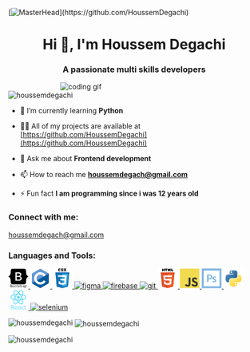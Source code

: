 [![MasterHead](https://1.bp.blogspot.com/-7A4WynwLsM...)](https://github.com/HoussemDegachi)
<h1 align="center">Hi 👋, I'm Houssem Degachi</h1>
<h3 align="center">A passionate multi skills developers</h3>
<img align="right" alt="coding gif" width="400" src="https://upload.wikimedia.org/wikipedia/commons/6/6f/Programming123najra.gif">

<p align="left"> <img src="https://komarev.com/ghpvc/?username=houssemdegachi&label=Profile%20views&color=0e75b6&style=flat" alt="houssemdegachi" /> </p>

- 🌱 I’m currently learning **Python**

- 👨‍💻 All of my projects are available at [https://github.com/HoussemDegachi](https://github.com/HoussemDegachi)

- 💬 Ask me about **Frontend development**

- 📫 How to reach me **houssemdegach@gmail.com**

- ⚡ Fun fact **I am programming since i was 12 years old**

<h3 align="left">Connect with me:</h3>
<a href="mailto:houssemdegach@gmail.com">houssemdegach@gmail.com</a>
<p align="left">
</p>

<h3 align="left">Languages and Tools:</h3>
<p align="left"> <a href="https://getbootstrap.com" target="_blank" rel="noreferrer"> <img src="https://raw.githubusercontent.com/devicons/devicon/master/icons/bootstrap/bootstrap-plain-wordmark.svg" alt="bootstrap" width="40" height="40"/> </a> <a href="https://www.cprogramming.com/" target="_blank" rel="noreferrer"> <img src="https://raw.githubusercontent.com/devicons/devicon/master/icons/c/c-original.svg" alt="c" width="40" height="40"/> </a> <a href="https://www.w3schools.com/css/" target="_blank" rel="noreferrer"> <img src="https://raw.githubusercontent.com/devicons/devicon/master/icons/css3/css3-original-wordmark.svg" alt="css3" width="40" height="40"/> </a> <a href="https://www.figma.com/" target="_blank" rel="noreferrer"> <img src="https://www.vectorlogo.zone/logos/figma/figma-icon.svg" alt="figma" width="40" height="40"/> </a> <a href="https://firebase.google.com/" target="_blank" rel="noreferrer"> <img src="https://www.vectorlogo.zone/logos/firebase/firebase-icon.svg" alt="firebase" width="40" height="40"/> </a> <a href="https://git-scm.com/" target="_blank" rel="noreferrer"> <img src="https://www.vectorlogo.zone/logos/git-scm/git-scm-icon.svg" alt="git" width="40" height="40"/> </a> <a href="https://www.w3.org/html/" target="_blank" rel="noreferrer"> <img src="https://raw.githubusercontent.com/devicons/devicon/master/icons/html5/html5-original-wordmark.svg" alt="html5" width="40" height="40"/> </a> <a href="https://developer.mozilla.org/en-US/docs/Web/JavaScript" target="_blank" rel="noreferrer"> <img src="https://raw.githubusercontent.com/devicons/devicon/master/icons/javascript/javascript-original.svg" alt="javascript" width="40" height="40"/> </a> <a href="https://www.photoshop.com/en" target="_blank" rel="noreferrer"> <img src="https://raw.githubusercontent.com/devicons/devicon/master/icons/photoshop/photoshop-line.svg" alt="photoshop" width="40" height="40"/> </a> <a href="https://www.python.org" target="_blank" rel="noreferrer"> <img src="https://raw.githubusercontent.com/devicons/devicon/master/icons/python/python-original.svg" alt="python" width="40" height="40"/> </a> <a href="https://reactjs.org/" target="_blank" rel="noreferrer"> <img src="https://raw.githubusercontent.com/devicons/devicon/master/icons/react/react-original-wordmark.svg" alt="react" width="40" height="40"/> </a> <a href="https://www.selenium.dev" target="_blank" rel="noreferrer"> <img src="https://raw.githubusercontent.com/detain/svg-logos/780f25886640cef088af994181646db2f6b1a3f8/svg/selenium-logo.svg" alt="selenium" width="40" height="40"/> </a> </p>

<p><img align="left" src="https://github-readme-stats.vercel.app/api/top-langs?username=houssemdegachi&show_icons=true&locale=en&layout=compact" alt="houssemdegachi" /></p>

<p>&nbsp;<img align="center" src="https://github-readme-stats.vercel.app/api?username=houssemdegachi&show_icons=true&locale=en" alt="houssemdegachi" /></p>

<p><img align="center" src="https://github-readme-streak-stats.herokuapp.com/?user=houssemdegachi&" alt="houssemdegachi" /></p>
